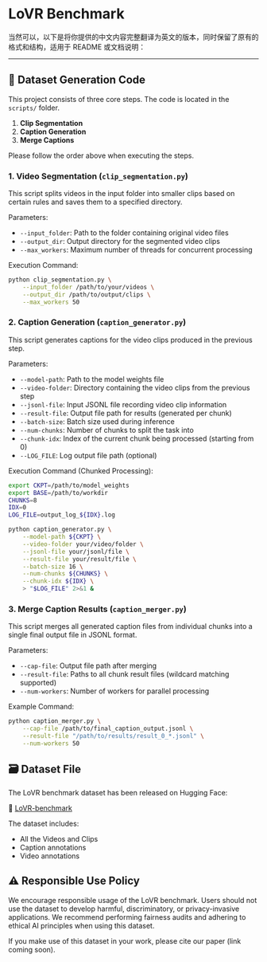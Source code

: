 # LoVR Benchmark
当然可以，以下是将你提供的中文内容完整翻译为英文的版本，同时保留了原有的格式和结构，适用于 README 或文档说明：

---

## 📁 Dataset Generation Code

This project consists of three core steps. The code is located in the `scripts/` folder.

1. **Clip Segmentation**
2. **Caption Generation**
3. **Merge Captions**

Please follow the order above when executing the steps.

### 1. Video Segmentation (`clip_segmentation.py`)

This script splits videos in the input folder into smaller clips based on certain rules and saves them to a specified directory.

Parameters:

- `--input_folder`: Path to the folder containing original video files  
- `--output_dir`: Output directory for the segmented video clips  
- `--max_workers`: Maximum number of threads for concurrent processing  

Execution Command:

```bash
python clip_segmentation.py \
    --input_folder /path/to/your/videos \
    --output_dir /path/to/output/clips \
    --max_workers 50
```

### 2. Caption Generation (`caption_generator.py`)

This script generates captions for the video clips produced in the previous step.

Parameters:

- `--model-path`: Path to the model weights file  
- `--video-folder`: Directory containing the video clips from the previous step  
- `--jsonl-file`: Input JSONL file recording video clip information  
- `--result-file`: Output file path for results (generated per chunk)  
- `--batch-size`: Batch size used during inference  
- `--num-chunks`: Number of chunks to split the task into  
- `--chunk-idx`: Index of the current chunk being processed (starting from 0)  
- `--LOG_FILE`: Log output file path (optional)  

Execution Command (Chunked Processing):

```bash
export CKPT=/path/to/model_weights
export BASE=/path/to/workdir
CHUNKS=8
IDX=0
LOG_FILE=output_log_${IDX}.log

python caption_generator.py \
    --model-path ${CKPT} \
    --video-folder your/video/folder \
    --jsonl-file your/jsonl/file \
    --result-file your/result/file \
    --batch-size 16 \
    --num-chunks ${CHUNKS} \
    --chunk-idx ${IDX} \
    > "$LOG_FILE" 2>&1 &
```

### 3. Merge Caption Results (`caption_merger.py`)

This script merges all generated caption files from individual chunks into a single final output file in JSONL format.

Parameters:

- `--cap-file`: Output file path after merging  
- `--result-file`: Paths to all chunk result files (wildcard matching supported)  
- `--num-workers`: Number of workers for parallel processing  

Example Command:

```bash
python caption_merger.py \
    --cap-file /path/to/final_caption_output.jsonl \
    --result-file "/path/to/results/result_0_*.jsonl" \
    --num-workers 50
```



## 🗃️ Dataset File

The LoVR benchmark dataset has been released on Hugging Face:

🔗 [LoVR-benchmark](https://huggingface.co/datasets/debugger123/LoVR-benchmark)

The dataset includes:
- All the Videos and Clips
- Caption annotations
- Video annotations


## ⚠️ Responsible Use Policy

We encourage responsible usage of the LoVR benchmark. Users should not use the dataset to develop harmful, discriminatory, or privacy-invasive applications. We recommend performing fairness audits and adhering to ethical AI principles when using this dataset.

If you make use of this dataset in your work, please cite our paper (link coming soon).

